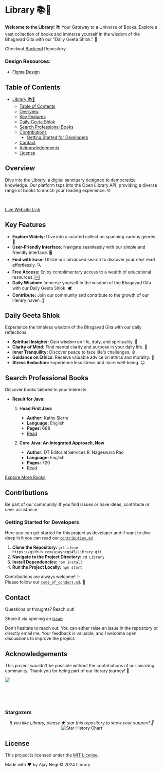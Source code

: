 # Library 📚📖

**Welcome to the Library!** 📚 Your Gateway to a Universe of Books. Explore a vast collection of books and immerse yourself in the wisdom of the Bhagavad Gita with our "Daily Geeta Shlok." 🌌

Checkout [Backend](https://github.com/ajaynegi45/LibraryMan-API) Repository

### Design Resources:
- <a href="https://www.figma.com/design/kUaU4vgMuqVi2lDgWlsKhk/LibraryMan-UI?node-id=11-2&t=aD7uCyRzmhbGQsBv-1" target="_blank">Figma Design</a>

## Table of Contents

- [Library 📚📖](#library-)
  - [Table of Contents](#table-of-contents)
  - [Overview](#overview)
  - [Key Features](#key-features)
  - [Daily Geeta Shlok](#daily-geeta-shlok)
  - [Search Professional Books](#search-professional-books)
  - [Contributions](#contributions)
    - [Getting Started for Developers](#getting-started-for-developers)
  - [Contact](#contact)
  - [Acknowledgements](#acknowledgements)
  - [License](#license)

## Overview

Dive into the Library, a digital sanctuary designed to democratize knowledge. Our platform taps into the Open Library API, providing a diverse range of books to enrich your reading experience. 🌐

<br/>

[Live Website Link](https://library-man.netlify.app/)

## Key Features

- **Explore Widely:** Dive into a curated collection spanning various genres. 📖
- **User-Friendly Interface:** Navigate seamlessly with our simple and friendly interface. 🖥️
- **Find with Ease:** Utilize our advanced search to discover your next read effortlessly. 🔍
- **Free Access:** Enjoy complimentary access to a wealth of educational resources. 🆓
- **Daily Wisdom:** Immerse yourself in the wisdom of the Bhagavad Gita with our Daily Geeta Shlok. 🕊️
- **Contribute:** Join our community and contribute to the growth of our literary haven. 🤝

## Daily Geeta Shlok

Experience the timeless wisdom of the Bhagavad Gita with our daily reflections:

- **Spiritual Insights:** Gain wisdom on life, duty, and spirituality. 🌈
- **Clarity of Mind:** Find mental clarity and purpose in your daily life. 🧠
- **Inner Tranquility:** Discover peace to face life's challenges. ☮️
- **Guidance on Ethics:** Receive valuable advice on ethics and morality. 📜
- **Stress Reduction:** Experience less stress and more well-being. 😌

## Search Professional Books

Discover books tailored to your interests:

- **Result for Java:**

  1.  **Head First Java**

      - **Author:** Kathy Sierra
      - **Language:** English
      - **Pages:** 688
      - [Read](https://library-man.netlify.app/book/OL5756124W/headfirstjava00sier)

  2.  **Core Java: An Integrated Approach, New**
      - **Author:** DT Editorial Services R. Nageswara Rao
      - **Language:** English
      - **Pages:** 720
      - [Read](https://library-man.netlify.app/books)

[Explore More Books](https://ajaylibrary.netlify.app/books)

## Contributions

Be part of our community! If you find issues or have ideas, contribute or seek assistance.

### Getting Started for Developers

Here you can get started for this project as developer and if want to dive deep in it you can read our [`contributing.md`](https://github.com/ajaynegi45/Library/blob/main/contributing.md)

1. **Clone the Repository:** `git clone https://github.com/ajaynegi45/Library.git`
2. **Navigate to the Project Directory:** `cd Library`
3. **Install Dependencies:** `npm install`
4. **Run the Project Locally:** `npm start`

Contributions are always welcome! ✨
<br/>
Please follow our [`code_of_conduct.md`](https://github.com/ajaynegi45/Library/blob/main/code_of_conduct.md). 🚀

## Contact

Questions or thoughts? Reach out!

 Share it via opening an [issue](https://github.com/ajaynegi45/LibraryMan/issues)


Don't hesitate to reach out. You can either raise an issue in the repository or directly email me. Your feedback is valuable, and I welcome open discussions to improve the project.

## Acknowledgements

This project wouldn't be possible without the contributions of our amazing community. Thank you for being part of our literary journey! 🙌

<a href = "https://github.com/ajaynegi45/Library/graphs/contributors">
  <img src = "https://contrib.rocks/image?repo=ajaynegi45/Library"/>
</a>

<br/><br/><br/>

### Stargazers

<p align="center">
  <i>If you like Library, please <a href="../../stargazers">★</a> star this repository to show your support! 🤩</i>
 <br/>
<!--   <a href="https://star-history.com/#ajaynegi45/Library&Date"> -->
    <picture>
      <source media="(prefers-color-scheme: dark)" srcset="https://api.star-history.com/svg?repos=ajaynegi45/Library&type=Date&theme=dark" />
      <source media="(prefers-color-scheme: light)" srcset="https://api.star-history.com/svg?repos=ajaynegi45/Library&type=Date" />
      <img align="center" alt="Star History Chart" src="https://api.star-history.com/svg?repos=ajaynegi45/Library&type=Date" />
    </picture>
<!--   </a> -->
</p>


## License

This project is licensed under the [MIT License](LICENSE).

Made with ❤️ by Ajay Negi
© 2024 Library
